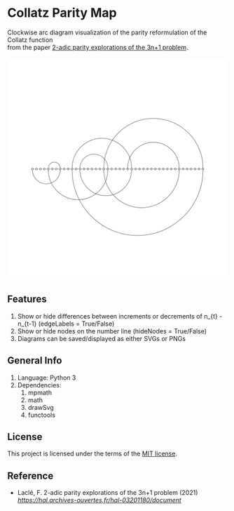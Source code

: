 # Collatz Parity Map
Clockwise arc diagram visualization of the parity reformulation of the Collatz function<br />
from the paper [2-adic parity explorations of the 3n+1 problem](https://hal.archives-ouvertes.fr/hal-03201180/document).
<br />&nbsp;<br />
![Clockwise arc diagram of orbits from the parity Collatz function for n0=25](https://github.com/flacle/Collatz/blob/main/n_0_25.svg?raw=true)

## Features
1. Show or hide differences between increments or decrements of n_{t} - n_{t-1} (edgeLabels = True/False)
1. Show or hide nodes on the number line (hideNodes = True/False)
2. Diagrams can be saved/displayed as either SVGs or PNGs

## General Info
1. Language: Python 3
1. Dependencies:
   1. mpmath
   1. math
   1. drawSvg
   1. functools

## License
This project is licensed under the terms of the [MIT license](https://github.com/flacle/Collatz/blob/main/LICENSE).

## Reference
* Laclé, F. 2-adic parity explorations of the 3n+1 problem (2021)<br />*https://hal.archives-ouvertes.fr/hal-03201180/document*
